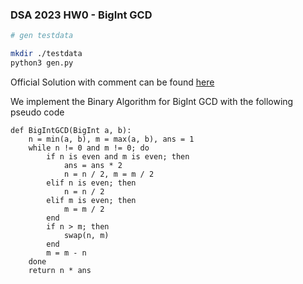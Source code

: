 ### DSA 2023 HW0 - BigInt GCD

```bash
# gen testdata

mkdir ./testdata
python3 gen.py
```

Official Solution with comment can be found [here](./sol.c)

We implement the Binary Algorithm for BigInt GCD with the following pseudo code

```pseudocode
def BigIntGCD(BigInt a, b):
	n = min(a, b), m = max(a, b), ans = 1
	while n != 0 and m != 0; do
		if n is even and m is even; then
			ans = ans * 2
			n = n / 2, m = m / 2
		elif n is even; then
			n = n / 2
		elif m is even; then
			m = m / 2
		end
		if n > m; then
			swap(n, m)
		end
		m = m - n
	done
	return n * ans
```



